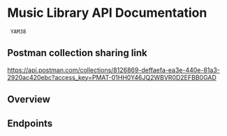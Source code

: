 Music Library API Documentation
===============================
``` YAM38```
## Postman collection sharing link
https://api.postman.com/collections/8126869-deffaefa-ea3e-440e-81a3-2920ac420ebc?access_key=PMAT-01HH0Y46JQ2WBVR0D2EFBB0GAD

## Overview

## Endpoints
